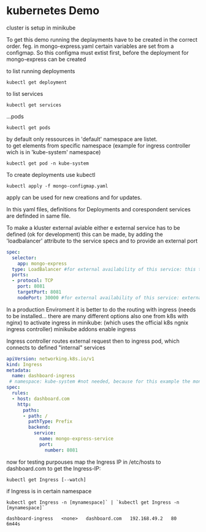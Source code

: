 # kubernetes Demo
cluster is setup in minikube

To get this demo running
the deplayments have to be created in the correct order.
feg. in mongo-express.yaml certain variables are set from a configmap.
So this configma must extist first, before the deployment for mongo-express can be created

to list running deployments 


    kubectl get deployment

to list services


    kubectl get services

...pods 


    kubectl get pods

by default only ressources in 'default' namespace are listet.  
to get elements from specific namespace (example for ingress controller wich is in 'kube-system' namespace)

    kubectl get pod -n kube-system

To create deployments use kubectl

    kubectl apply -f mongo-configmap.yaml

apply can be used for new creations and for updates.

In this yaml files, definitions for Deployments and corespondent services are definded in same file.

To make a kluster external aviable either e external service has to be defined (ok for development)
this can be made, by adding the 'loadbalancer' attribute to the service specs and to provide an external port
```yaml
spec:
  selector:
    app: mongo-express
  type: LoadBalancer #for external availability of this service: this type accepts external requests by assigning externap ip to service
  ports:
  - protocol: TCP
    port: 8081
    targetPort: 8081
    nodePort: 30000 #for external availability of this service: external port for entering kluster. has to be set by definition between 30000 - 32767
```

In a production Enviroment it is better to do the routing with ingress (needs to be installed... there are many different options also one from k8s with nginx)
to activate ingress in minikube: (which uses the official k8s ngnix ingress controller) 
    minikube addons enable ingress

Ingress controller routes external request then to ingress pod, which connects to defined "internal" services

```yaml
apiVersion: networking.k8s.io/v1
kind: Ingress
metadata:
  name: dashboard-ingress
 # namespace: kube-system #not needed, because for this example the mongo-express service and pod are in "default" namespace
spec:
  rules:
  - host: dashboard.com
    http:
      paths:
      - path: /
        pathType: Prefix
        backend:
          service:
            name: mongo-express-service
            port: 
              number: 8081
```
now for testing purpouses map the Ingress IP in /etc/hosts to dashboard.com
to get the Ingress-IP:

    kubectl get Ingress [--watch]

if Ingress is in certain namespace

    kubectl get Ingress -n [mynamespace]` | `kubectl get Ingress -n [mynamespace]`
    
`dashboard-ingress   <none>   dashboard.com   192.168.49.2   80      6m44s`

